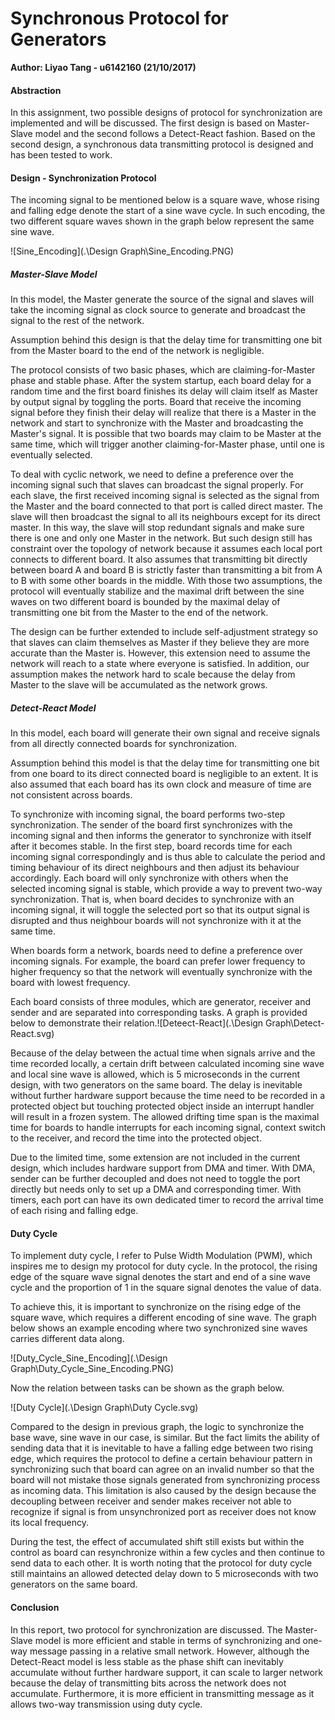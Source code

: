 # Synchronous Protocol for Generators

**Author: Liyao Tang - u6142160 (21/10/2017)**

#### Abstraction

In this assignment, two possible designs of protocol for synchronization are implemented and will be discussed. The first design is based on Master-Slave model and the second follows a Detect-React fashion. Based on the second design, a synchronous data transmitting protocol is designed and has been tested to work.

#### Design - Synchronization Protocol

The incoming signal to be mentioned below is a square wave, whose rising and falling edge denote the start of a sine wave cycle. In such encoding, the two different square waves shown in the graph below represent the same sine wave.

![Sine_Encoding](.\Design Graph\Sine_Encoding.PNG) 

##### Master-Slave Model

In this model, the Master generate the source of the signal and slaves will take the incoming signal as clock source to generate and broadcast the signal to the rest of the network.

Assumption behind this design is that the delay time for transmitting one bit from the Master board to the end of the network is negligible. 

The protocol consists of two basic phases, which are claiming-for-Master phase and stable phase. After the system startup, each board delay for a random time and the first board finishes its delay will claim itself as Master by output signal by toggling the ports. Board that receive the incoming signal before they finish their delay will realize that there is a Master in the network and start to synchronize with the Master and broadcasting the Master's signal. It is possible that two boards may claim to be Master at the same time, which will trigger another claiming-for-Master phase, until one is eventually selected.

To deal with cyclic network, we need to define a preference over the incoming signal such that slaves can broadcast the signal properly. For each slave, the first received incoming signal is selected as the signal from the Master and the board connected to that port is called direct master. The slave will then broadcast the signal to all its neighbours except for its direct master. In this way, the slave will stop redundant signals and make sure there is one and only one Master in the network. But such design still has constraint over the topology of network because it assumes each local port connects to different board. It also assumes that transmitting bit directly between board A and board B is strictly faster than transmitting a bit from A to B with some other boards in the middle. With those two assumptions, the protocol will eventually stabilize and the maximal drift between the sine waves on two different board is bounded by the maximal delay of transmitting one bit from the Master to the end of the network. 

The design can be further extended to include self-adjustment strategy so that slaves can claim themselves as Master if they believe they are more accurate than the Master is. However, this extension need to assume the network will reach to a state where everyone is satisfied. In addition, our assumption makes the network hard to scale because the delay from Master to the slave will be accumulated as the network grows.

##### Detect-React Model

In this model, each board will generate their own signal and receive signals from all directly connected boards for synchronization.

Assumption behind this model is that the delay time for transmitting one bit from one board to its direct connected board is negligible to an extent. It is also assumed that each board has its own clock and measure of time are not consistent across boards.

To synchronize with incoming signal, the board performs two-step synchronization. The sender of the board first synchronizes with the incoming signal and then informs the generator to synchronize with itself after it becomes stable. In the first step, board records time for each incoming signal correspondingly and is thus able to calculate the period and timing behaviour of its direct neighbours and then adjust its behaviour accordingly. Each board will only synchronize with others when the selected incoming signal is stable, which provide a way to prevent two-way synchronization. That is, when board decides to synchronize with an incoming signal, it will toggle the selected port so that its output signal is disrupted and thus neighbour boards will not synchronize with it at the same time. 

When boards form a network, boards need to define a preference over incoming signals. For example, the board can prefer lower frequency to higher frequency so that the network will eventually synchronize with the board with lowest frequency.

Each board consists of three modules, which are generator, receiver and sender and are separated into corresponding tasks. A graph is provided below to demonstrate their relation.![Deteect-React](.\Design Graph\Detect-React.svg) 

Because of the delay between the actual time when signals arrive and the time recorded locally, a certain drift between calculated incoming sine wave and local sine wave is allowed, which is 5 microseconds in the current design, with two generators on the same board. The delay is inevitable without further hardware support because the time need to be recorded in a protected object but touching protected object inside an interrupt handler will result in a frozen system. The allowed drifting time span is the maximal time for boards to handle interrupts for each incoming signal, context switch to the receiver, and record the time into the protected object.

Due to the limited time, some extension are not included in the current design, which includes hardware support from DMA and timer. With DMA, sender can be further decoupled and does not need to toggle the port directly but needs only to set up a DMA and corresponding timer. With timers, each port can have its own dedicated timer to record the arrival time of each rising and falling edge.

#### Duty Cycle

To implement duty cycle, I refer to Pulse Width Modulation (PWM), which inspires me to design my protocol for duty cycle. In the protocol, the rising edge of the square wave signal denotes the start and end of a sine wave cycle and the proportion of 1 in the square signal denotes the value of data.

To achieve this, it is important to synchronize on the rising edge of the square wave, which requires a different encoding of sine wave. The graph below shows an example encoding where two synchronized sine waves carries different data along.

![Duty_Cycle_Sine_Encoding](.\Design Graph\Duty_Cycle_Sine_Encoding.PNG) 

Now the relation between tasks can be shown as the graph below.

![Duty Cycle](.\Design Graph\Duty Cycle.svg) 

Compared to the design in previous graph, the logic to synchronize the base wave, sine wave in our case, is similar. But the fact limits the ability of sending data that it is inevitable to have a falling edge between two rising edge, which requires the protocol to define a certain behaviour pattern in synchronizing such that board can agree on an invalid number so that the board will not mistake those signals generated from synchronizing process as incoming data. This limitation is also caused by the design because the decoupling between receiver and sender makes receiver not able to recognize if signal is from unsynchronized port as receiver does not know its local frequency.

During the test, the effect of accumulated shift still exists but within the control as board can resynchronize within a few cycles and then continue to send data to each other. It is worth noting that the protocol for duty cycle still maintains an allowed detected delay down to 5 microseconds with two generators on the same board.

#### Conclusion

In this report, two protocol for synchronization are discussed. The Master-Slave model is more efficient and stable in terms of synchronizing and one-way message passing in a relative small network. However, although the Detect-React model is less stable as the phase shift can inevitably accumulate without further hardware support, it can scale to larger network because the delay of transmitting bits across the network does not accumulate. Furthermore, it is more efficient in transmitting message as it allows two-way transmission using duty cycle.